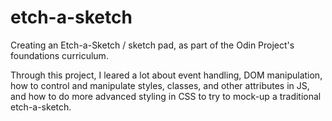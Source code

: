 # etch-a-sketch
Creating an Etch-a-Sketch / sketch pad, as part of the Odin Project's foundations curriculum. 

Through this project, I leared a lot about event handling, DOM manipulation, how to control and manipulate styles, classes, and other attributes in JS, and how to do more advanced styling in CSS to try to mock-up a traditional etch-a-sketch. 


